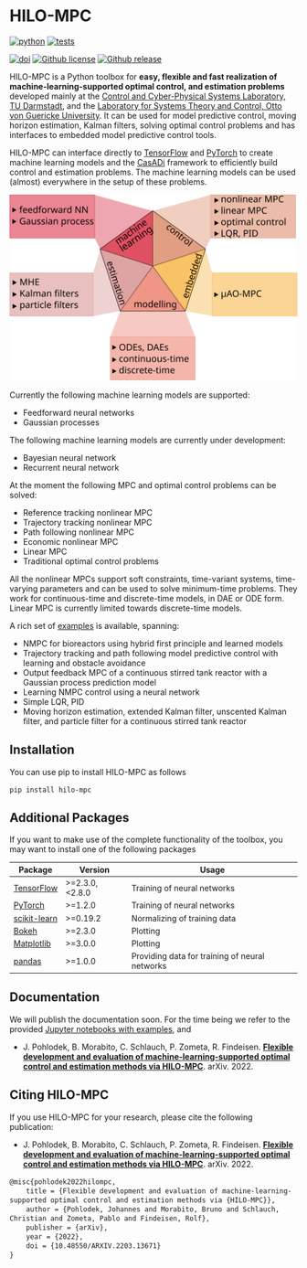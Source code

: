 HILO-MPC 
========

[![python](https://img.shields.io/badge/Python-3.7%20%7C%203.8%20%7C%203.9-informational)](https://www.python.org/downloads/)
[![tests](https://github.com/hilo-mpc/hilo-mpc/workflows/Tests/badge.svg)](https://github.com/hilo-mpc/hilo-mpc/actions?query=workflow%3ATests)
<!--[![codecov](https://codecov.io/gh/hilo-mpc/hilo-mpc/branch/master/graph/badge.svg?token=27JHVC1LR9)](https://codecov.io/gh/hilo-mpc/hilo-mpc)-->
[![doi](https://img.shields.io/badge/DOI-10.48550%2FarXiv.2203.13671-informational)](https://doi.org/10.48550/arXiv.2203.13671)
[![Github license](https://img.shields.io/github/license/hilo-mpc/hilo-mpc.svg)](https://github.com/hilo-mpc/hilo-mpc/blob/master/LICENSE)
[![Github release](https://img.shields.io/github/release/hilo-mpc/hilo-mpc.svg)](https://GitHub.com/hilo-mpc/hilo-mpc/releases/)

HILO-MPC is a Python toolbox for **easy, flexible and fast realization of machine-learning-supported optimal control, and 
estimation problems** developed mainly at the [Control and Cyber-Physical Systems Laboratory, TU Darmstadt](https://www.ccps.tu-darmstadt.de), and the [Laboratory for Systems Theory and Control, Otto von Guericke University](http://ifatwww.et.uni-magdeburg.de/syst/). It can be used for model predictive control, moving horizon estimation, Kalman filters, solving optimal control problems and has interfaces to embedded model predictive control tools.

HILO-MPC can interface directly to [TensorFlow](https://www.tensorflow.org/) and [PyTorch](https://pytorch.org/)
to create machine learning models and the [CasADi](https://web.casadi.org/) framework to efficiently
build control and estimation problems. The machine learning models can be used (almost) everywhere in the setup
of these problems. 

![plot](docs/source/images/overview.svg)

Currently the following machine learning models are supported:

- Feedforward neural networks
- Gaussian processes
 
The following machine learning models are currently under development:
 
- Bayesian neural network
- Recurrent neural network

At the moment the following MPC and optimal control problems can be solved:

- Reference tracking nonlinear MPC
- Trajectory tracking nonlinear MPC
- Path following nonlinear MPC
- Economic nonlinear MPC
- Linear MPC
- Traditional optimal control problems

All the nonlinear MPCs support soft constraints, time-variant systems, time-varying parameters and can be used to solve 
minimum-time problems. They work for continuous-time and discrete-time models, in DAE or ODE form. Linear MPC is currently limited towards discrete-time models. 

A rich set of [examples](https://github.com/hilo_mpc/examples) is available, spanning:
- NMPC for bioreactors using hybrid first principle and learned models
- Trajectory tracking and path following model predictive control with learning and obstacle avoidance
- Output feedback MPC of a continuous stirred tank reactor with a Gaussian process prediction model
- Learning NMPC control using a neural network
- Simple LQR, PID 
- Moving horizon estimation, extended Kalman filter, unscented Kalman filter, and particle filter for a continuous stirred tank reactor

Installation
------------
You can use pip to install HILO-MPC as follows 

```shell
pip install hilo-mpc
```

Additional Packages
-------------------
If you want to make use of the complete functionality of the toolbox, you may want to install one of the following 
packages

| Package                                          | Version          | Usage                                          |
|--------------------------------------------------|------------------|------------------------------------------------|
| [TensorFlow](https://www.tensorflow.org)         | \>=2.3.0, <2.8.0 | Training of neural networks                    |
| [PyTorch](https://pytorch.org)                   | \>=1.2.0         | Training of neural networks                    |
| [scikit-learn](https://scikit-learn.org/stable/) | \>=0.19.2        | Normalizing of training data                   |
| [Bokeh](https://bokeh.org)                       | \>=2.3.0         | Plotting                                       |
| [Matplotlib](https://matplotlib.org)             | \>=3.0.0         | Plotting                                       |
| [pandas](https://pandas.pydata.org)              | \>=1.0.0         | Providing data for training of neural networks |

Documentation
-------------
We will publish the documentation soon. For the time being we refer to the provided 
[Jupyter notebooks with examples](https://github.com/hilo_mpc/examples/tree/main/jupyter_notebooks), and 
* J. Pohlodek, B. Morabito, C. Schlauch, P. Zometa, R. Findeisen. **[Flexible development and evaluation of 
machine-learning-supported optimal control and estimation methods via HILO-MPC](https://arxiv.org/abs/2203.13671)**. 
arXiv. 2022.

Citing HILO-MPC
---------------
If you use HILO-MPC for your research, please cite the following publication:

* J. Pohlodek, B. Morabito, C. Schlauch, P. Zometa, R. Findeisen. **[Flexible development and evaluation of 
machine-learning-supported optimal control and estimation methods via HILO-MPC](https://arxiv.org/abs/2203.13671)**. 
arXiv. 2022.

```
@misc{pohlodek2022hilompc,
    title = {Flexible development and evaluation of machine-learning-supported optimal control and estimation methods via {HILO-MPC}},
    author = {Pohlodek, Johannes and Morabito, Bruno and Schlauch, Christian and Zometa, Pablo and Findeisen, Rolf},
    publisher = {arXiv},
    year = {2022},
    doi = {10.48550/ARXIV.2203.13671}
}
```
